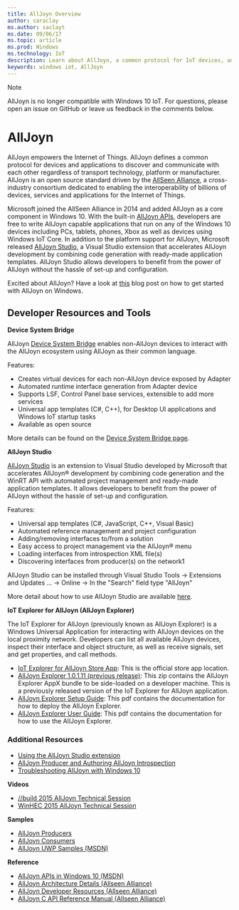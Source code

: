 ```yaml
---
title: AllJoyn Overview
author: saraclay
ms.author: saclayt
ms.date: 09/06/17
ms.topic: article
ms.prod: Windows
ms.technology: IoT
description: Learn about AllJoyn, a common protocol for IoT devices, and how it enables even more with Windows IoT.
keywords: windows iot, AllJoyn
---
```


> [!NOTE]
> AllJoyn is no longer compatible with Windows 10 IoT. For questions, please open an issue on GitHub or leave us feedback in the comments below.

# AllJoyn

AllJoyn empowers the Internet of Things. AllJoyn defines a common protocol for devices and applications to discover and communicate with each other regardless of transport technology, platform or manufacturer.  AllJoyn is an open source standard driven by the [AllSeen Alliance](https://allseenalliance.org/), a cross-industry consortium dedicated to enabling the interoperability of billions of devices, services and applications for the Internet of Things.

Microsoft joined the AllSeen Alliance in 2014 and added AllJoyn as a core component in Windows 10. With the built-in [AllJoyn APIs](https://msdn.microsoft.com/en-us/library/windows/apps/windows.devices.alljoyn.aspx), developers are free to write AllJoyn capable applications that run on any of the Windows 10 devices including PCs, tablets, phones, Xbox as well as devices using Windows IoT Core. In addition to the platform support for AllJoyn, Microsoft released [AllJoyn Studio](https://visualstudiogallery.msdn.microsoft.com/064e58a7-fb56-464b-bed5-f85914c89286), a Visual Studio extension that accelerates AllJoyn development by combining code generation with ready-made application templates. AllJoyn Studio allows developers to benefit from the power of AllJoyn without the hassle of set-up and configuration.

Excited about AllJoyn? Have a look at [this](AllJoynStudio.md) blog post on how to get started with AllJoyn on Windows.


## Developer Resources and Tools

**Device System Bridge**

AllJoyn [Device System Bridge](AllJoynDSB.md) enables non-AllJoyn devices to interact with the AllJoyn ecosystem using AllJoyn as their common language.

Features:
* Creates virtual devices for each non-AllJoyn device exposed by Adapter
* Automated runtime interface generation from Adapter device
* Supports LSF, Control Panel base services, extensible to add more services
* Universal app templates (C#, C++), for Desktop UI applications and Windows IoT startup tasks
* Available as open source

More details can be found on the [Device System Bridge page](AllJoynDSB.md).


**AllJoyn Studio**

[AllJoyn Studio](https://visualstudiogallery.msdn.microsoft.com/064e58a7-fb56-464b-bed5-f85914c89286) is an extension to Visual Studio developed by Microsoft that accelerates AllJoyn® development by combining code generation and the WinRT API with automated project management and ready-made application templates. It allows developers to benefit from the power of AllJoyn without the hassle of set-up and configuration.

Features:
* Universal app templates (C#, JavaScript, C++, Visual Basic)
* Automated reference management and project configuration
* Adding/removing interfaces to/from a solution
* Easy access to project management via the AllJoyn® menu
* Loading interfaces from introspection XML file(s)
* Discovering interfaces from producer(s) on the network1

AllJoyn Studio can be installed through Visual Studio Tools -> Extensions and Updates … -> Online -> In the "Search" field type "AllJoyn"

More detail about how to use AllJoyn Studio are available [here](AllJoynStudio.md).

**IoT Explorer for AllJoyn (AllJoyn Explorer)**

The IoT Explorer for AllJoyn (previously known as AllJoyn Explorer) is a Windows Universal Application for interacting with AllJoyn devices on the local proximity network. Developers can list all available AllJoyn devices, inspect their interface and object structure, as well as receive signals, set and get properties, and call methods.

* [IoT Explorer for AllJoyn Store App](https://www.microsoft.com/store/apps/9nblggh6gpxl): This is the official store app location.
* [AllJoyn Explorer 1.0.1.11 (previous release)](https://github.com/ms-iot/samples/releases/download/AllJoynExplorer_1.0.11/AllJoynExplorer_1.0.1.11.zip): This zip contains the AllJoyn Explorer AppX bundle to be side-loaded on a developer machine. This is a previously released version of the IoT Explorer for AllJoyn application.
* [AllJoyn Explorer Setup Guide](https://github.com/ms-iot/samples/releases/download/AllJoynExplorer_1.0.11/AllJoyn_Explorer_Setup_Guide_v1.0.pdf): This pdf contains the documentation for how to deploy the AllJoyn Explorer.
* [AllJoyn Explorer User Guide](https://github.com/ms-iot/samples/releases/download/AllJoynExplorer_1.0.11/AllJoyn_Explorer_User_Guide_v1.0.pdf): This pdf contains the documentation for how to use the AllJoyn Explorer.


### Additional Resources

* [Using the AllJoyn Studio extension](AllJoynStudio.md)
* [AllJoyn Producer and Authoring AllJoyn Introspection](AllJoynProducer.md)
* [Troubleshooting AllJoyn with Windows 10](AllJoynTroubleshooting.md)

**Videos**

* [//build 2015 AllJoyn Technical Session](https://channel9.msdn.com/Events/Build/2015/2-623)
* [WinHEC 2015 AllJoyn Technical Session](https://channel9.msdn.com/Events/WinHEC/2015/IOT200)

**Samples**

* [AllJoyn Producers](https://github.com/Microsoft/Windows-universal-samples/tree/master/Samples/AllJoyn/ProducerExperiences)
* [AllJoyn Consumers](https://github.com/Microsoft/Windows-universal-samples/tree/master/Samples/AllJoyn/ConsumerExperiences)
* [AllJoyn UWP Samples (MSDN)](https://github.com/Microsoft/Windows-universal-samples/tree/master/Samples/AllJoyn/ConsumerExperiences)

**Reference**

* [AllJoyn APIs in Windows 10 (MSDN)](https://msdn.microsoft.com/en-us/library/windows/apps/xaml/windows.devices.alljoyn.aspx)
* [AllJoyn Architecture Details (Allseen Alliance)](https://allseenalliance.org/developers/learn/)
* [AllJoyn Developer Resources (Allseen Alliance)](https://allseenalliance.org/developers/develop/)
* [AllJoyn C API Reference Manual (Allseen Alliance)](https://allseenalliance.org/docs/api/c/index.html)

